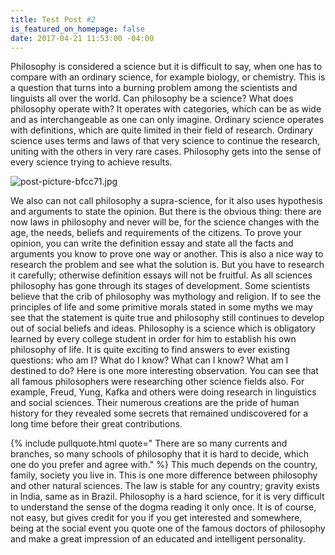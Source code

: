 ```yaml
---
title: Test Post #2
is_featured_on_homepage: false
date: 2017-04-21 11:53:00 -04:00
---
```


Philosophy is considered a science but it is difficult to say, when one has to compare with an ordinary science, for example biology, or chemistry. This is a question that turns into a burning problem among the scientists and linguists all over the world. Can philosophy be a science? What does philosophy operate with? It operates with categories, which can be as wide and as interchangeable as one can only imagine. Ordinary science operates with definitions, which are quite limited in their field of research. Ordinary science uses terms and laws of that very science to continue the research, uniting with the others in very rare cases. Philosophy gets into the sense of every science trying to achieve results.

![post-picture-bfcc71.jpg](/uploads/post-picture-bfcc71.jpg)

We also can not call philosophy a supra-science, for it also uses hypothesis and arguments to state the opinion. But there is the obvious thing: there are now laws in philosophy and never will be, for the science changes with the age, the needs, beliefs and requirements of the citizens. To prove your opinion, you can write the definition essay and state all the facts and arguments you know to prove one way or another. This is also a nice way to research the problem and see what the solution is. But you have to research it carefully; otherwise definition essays will not be fruitful. As all sciences philosophy has gone through its stages of development. Some scientists believe that the crib of philosophy was mythology and religion. If to see the principles of life and some primitive morals stated in some myths we may see that the statement is quite true and philosophy still continues to develop out of social beliefs and ideas. Philosophy is a science which is obligatory learned by every college student in order for him to establish his own philosophy of life. It is quite exciting to find answers to ever existing questions: who am I? What do I know? What can I know? What am I destined to do? Here is one more interesting observation. You can see that all famous philosophers were researching other science fields also. For example, Freud, Yung, Kafka and others were doing research in linguistics and social sciences. Their numerous creations are the pride of human history for they revealed some secrets that remained undiscovered for a long time before their great contributions.
 
{% include pullquote.html quote=" There are so many currents and branches, so many schools of philosophy that it is hard to decide, which one do you prefer and agree with." %} This much depends on the country, family, society you live in. This is one more difference between philosophy and other natural sciences. The law is stable for any country; gravity exists in India, same as in Brazil. Philosophy is a hard science, for it is very difficult to understand the sense of the dogma reading it only once. It is of course, not easy, but gives credit for you if you get interested and somewhere, being at the social event you quote one of the famous doctors of philosophy and make a great impression of an educated and intelligent personality.